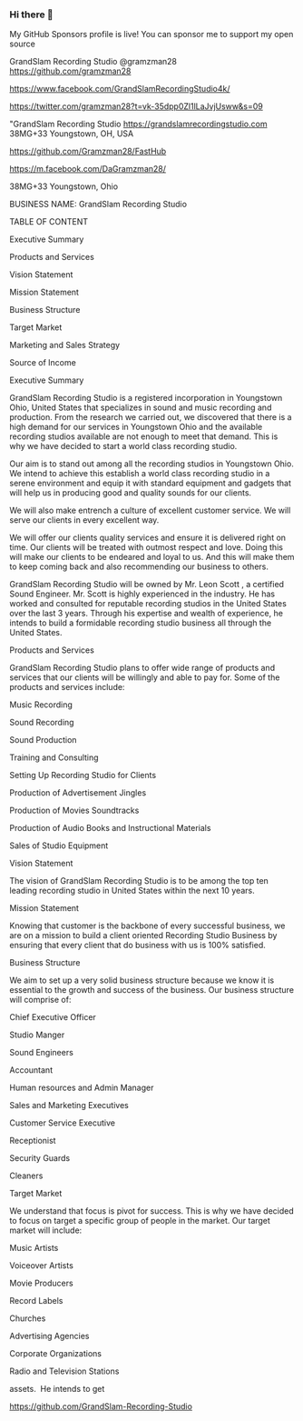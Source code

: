 ### Hi there 👋

<!--
**Gramzman28** is a ✨ _special_ ✨ repository because its `README.md` (this file) appears on your GitHub profile.

Here are some ideas to get you started:

- 🔭 I’m currently working on ...
- 🌱 I’m currently learning ...
- 👯 I’m looking to collaborate on ...
- 🤔 I’m looking for help with ...
- 💬 Ask me about ...
- 📫 How to reach me: ...
- 😄 Pronouns: ...
- ⚡ Fun fact: ...
-->
My GitHub Sponsors profile is live! You can sponsor me to support my open source 

GrandSlam Recording Studio  @gramzman28
https://github.com/gramzman28

https://www.facebook.com/GrandSlamRecordingStudio4k/

https://twitter.com/gramzman28?t=vk-35dpp0Zl1lLaJvjUsww&s=09

"GrandSlam Recording Studio https://grandslamrecordingstudio.com  38MG+33 Youngstown, OH, USA

https://github.com/Gramzman28/FastHub


https://m.facebook.com/DaGramzman28/

38MG+33 Youngstown, Ohio



BUSINESS NAME: GrandSlam Recording Studio  

TABLE OF CONTENT

Executive Summary

Products and Services

Vision Statement

Mission Statement

Business Structure

Target Market

Marketing and Sales Strategy

Source of Income

Executive Summary

GrandSlam Recording Studio is a registered incorporation in Youngstown Ohio, United States that specializes in sound and music recording and production. From the research we carried out, we discovered that there is a high demand for our services in Youngstown Ohio and the available recording studios available are not enough to meet that demand. This is why we have decided to start a world class recording studio.

Our aim is to stand out among all the recording studios in Youngstown Ohio. We intend to achieve this establish a world class recording studio in a serene environment and equip it with standard equipment and gadgets that will help us in producing good and quality sounds for our clients.

We will also make entrench a culture of excellent customer service. We will serve our clients in every excellent way.

We will offer our clients quality services and ensure it is delivered right on time. Our clients will be treated with outmost respect and love. Doing this will make our clients to be endeared and loyal to us. And this will make them to keep coming back and also recommending our business to others.

GrandSlam Recording Studio will be owned by Mr. Leon Scott , a certified Sound Engineer. Mr. Scott is highly experienced in the industry. He has worked and consulted for reputable recording studios in the United States over the last 3 years. Through his expertise and wealth of experience, he intends to build a formidable recording studio business all through the United States.

Products and Services

GrandSlam Recording Studio plans to offer wide range of products and services that our clients will be willingly and able to pay for. Some of the products and services include:

Music Recording

Sound Recording

Sound Production

Training and Consulting

Setting Up Recording Studio for Clients

Production of Advertisement Jingles

Production of Movies Soundtracks

Production of Audio Books and Instructional Materials

Sales of Studio Equipment

Vision Statement

The vision of GrandSlam Recording Studio is to be among the top ten leading recording studio in United States within the next 10 years.

Mission Statement

Knowing that customer is the backbone of every successful business, we are on a mission to build a client oriented Recording Studio Business by ensuring that every client that do business with us is 100% satisfied.

Business Structure

We aim to set up a very solid business structure because we know it is essential to the growth and success of the business. Our business structure will comprise of:

Chief Executive Officer

Studio Manger

Sound Engineers

Accountant

Human resources and Admin Manager

Sales and Marketing Executives

Customer Service Executive

Receptionist

Security Guards

Cleaners

Target Market

We understand that focus is pivot for success. This is why we have decided to focus on target a specific group of people in the market. Our target market will include:

Music Artists

Voiceover Artists

Movie Producers

Record Labels

Churches

Advertising Agencies

Corporate Organizations

Radio and Television Stations

 assets.  He intends to get 

https://github.com/GrandSlam-Recording-Studio
